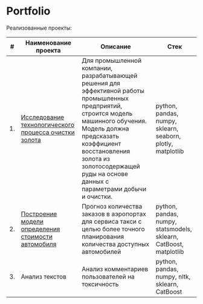 # Portfolio
<p dir="auto">Реализованные проекты:</p>
<table>
<thead>
<tr>
<th>#</th>
<th>Наименование проекта</th>
<th>Описание</th>
<th>Стек</th>
</tr>
</thead>
<tbody>
<tr>
<td>1.</td>
<td><a href="https://github.com/Rasczack/Portfolio/tree/main/project_gold">Исследование технологического процесса очистки золота</a></td>
<td>Для промышленной компании, разрабатывающей решения для эффективной работы промышленных предприятий, строится модель машинного обучения. Модель должна предсказать коэффициент восстановления золота из золотосодержащей руды на основе данных с параметрами добычи и очистки.</td>
<td>python, pandas, numpy, sklearn, seaborn, plotly, matplotlib</td>
</tr>
<tr>
<td>2.</td>
<td><a href="https://github.com/Rasczack/Portfolio/tree/main/project_autos">Построение модели определения стоимости автомобиля</a></td>
<td>Прогноз количества заказов в аэропортах <br>для сервиса такси с целью более точного планирования количества доступных <br>автомобилей</td>
<td>python, pandas, numpy, statsmodels, sklearn, CatBoost, matplotlib</td>
</tr>
<tr>
<td>3.</td>
<td>Анализ текстов</td>
<td>Анализ комментариев пользователей на токсичность</td>
<td>python, pandas, numpy, nltk, sklearn, CatBoost</td>
</tr>
</tbody>
</table>
